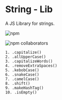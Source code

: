 # String - Lib 

A JS Library for strings.





![npm](https://img.shields.io/npm/v/@sandycamilo/stringlib)

![npm collaborators](https://img.shields.io/npm/collaborators/@sandycamilo/stringlib)




```
1. .capitalize()
2. .allUpperCase()
3. .capitalizeWords()
4. .removeExtraSpaces()
5. .kebobCase()
6. .snakeCase()
7. .camelCase()
8. .shift()
9. .makeHashTag()
10. .isEmpty()

```
